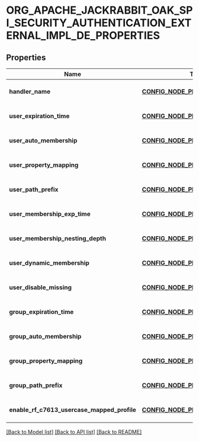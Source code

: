 # ORG_APACHE_JACKRABBIT_OAK_SPI_SECURITY_AUTHENTICATION_EXTERNAL_IMPL_DE_PROPERTIES

## Properties
Name | Type | Description | Notes
------------ | ------------- | ------------- | -------------
**handler_name** | [**CONFIG_NODE_PROPERTY_STRING**](configNodePropertyString.md) |  | [optional] [default to null]
**user_expiration_time** | [**CONFIG_NODE_PROPERTY_STRING**](configNodePropertyString.md) |  | [optional] [default to null]
**user_auto_membership** | [**CONFIG_NODE_PROPERTY_ARRAY**](configNodePropertyArray.md) |  | [optional] [default to null]
**user_property_mapping** | [**CONFIG_NODE_PROPERTY_ARRAY**](configNodePropertyArray.md) |  | [optional] [default to null]
**user_path_prefix** | [**CONFIG_NODE_PROPERTY_STRING**](configNodePropertyString.md) |  | [optional] [default to null]
**user_membership_exp_time** | [**CONFIG_NODE_PROPERTY_STRING**](configNodePropertyString.md) |  | [optional] [default to null]
**user_membership_nesting_depth** | [**CONFIG_NODE_PROPERTY_INTEGER**](configNodePropertyInteger.md) |  | [optional] [default to null]
**user_dynamic_membership** | [**CONFIG_NODE_PROPERTY_BOOLEAN**](configNodePropertyBoolean.md) |  | [optional] [default to null]
**user_disable_missing** | [**CONFIG_NODE_PROPERTY_BOOLEAN**](configNodePropertyBoolean.md) |  | [optional] [default to null]
**group_expiration_time** | [**CONFIG_NODE_PROPERTY_STRING**](configNodePropertyString.md) |  | [optional] [default to null]
**group_auto_membership** | [**CONFIG_NODE_PROPERTY_ARRAY**](configNodePropertyArray.md) |  | [optional] [default to null]
**group_property_mapping** | [**CONFIG_NODE_PROPERTY_ARRAY**](configNodePropertyArray.md) |  | [optional] [default to null]
**group_path_prefix** | [**CONFIG_NODE_PROPERTY_STRING**](configNodePropertyString.md) |  | [optional] [default to null]
**enable_rf_c7613_usercase_mapped_profile** | [**CONFIG_NODE_PROPERTY_BOOLEAN**](configNodePropertyBoolean.md) |  | [optional] [default to null]

[[Back to Model list]](../README.md#documentation-for-models) [[Back to API list]](../README.md#documentation-for-api-endpoints) [[Back to README]](../README.md)



